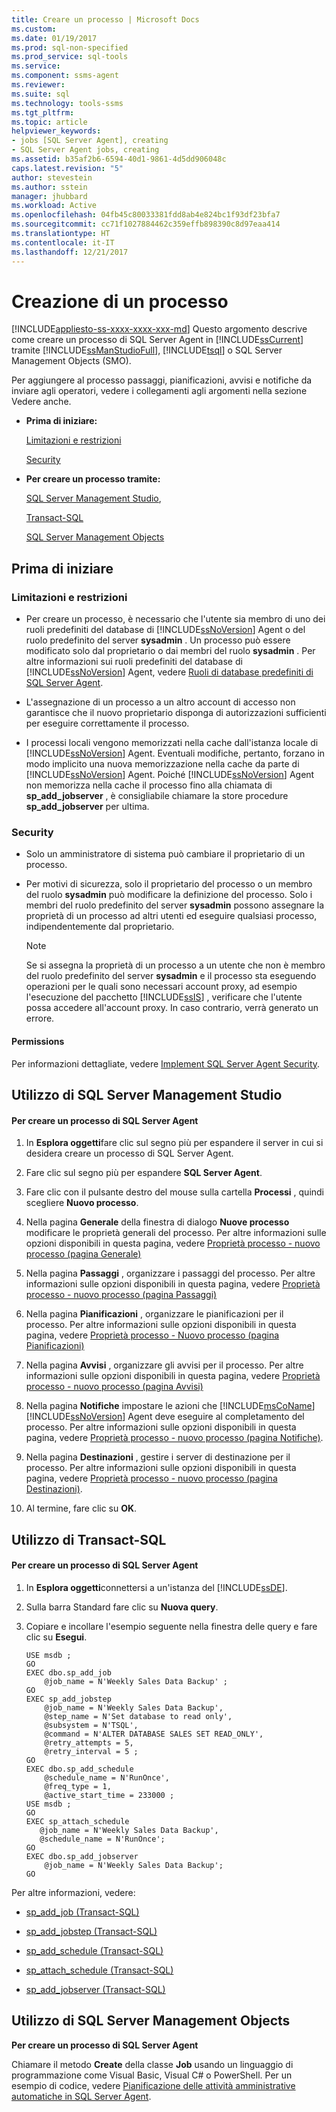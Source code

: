 ```yaml
---
title: Creare un processo | Microsoft Docs
ms.custom: 
ms.date: 01/19/2017
ms.prod: sql-non-specified
ms.prod_service: sql-tools
ms.service: 
ms.component: ssms-agent
ms.reviewer: 
ms.suite: sql
ms.technology: tools-ssms
ms.tgt_pltfrm: 
ms.topic: article
helpviewer_keywords:
- jobs [SQL Server Agent], creating
- SQL Server Agent jobs, creating
ms.assetid: b35af2b6-6594-40d1-9861-4d5dd906048c
caps.latest.revision: "5"
author: stevestein
ms.author: sstein
manager: jhubbard
ms.workload: Active
ms.openlocfilehash: 04fb45c80033381fdd8ab4e824bc1f93df23bfa7
ms.sourcegitcommit: cc71f1027884462c359effb898390c8d97eaa414
ms.translationtype: HT
ms.contentlocale: it-IT
ms.lasthandoff: 12/21/2017
---
```

# <a name="create-a-job"></a>Creazione di un processo
[!INCLUDE[appliesto-ss-xxxx-xxxx-xxx-md](../../includes/appliesto-ss-xxxx-xxxx-xxx-md.md)] Questo argomento descrive come creare un processo di SQL Server Agent in [!INCLUDE[ssCurrent](../../includes/sscurrent_md.md)] tramite [!INCLUDE[ssManStudioFull](../../includes/ssmanstudiofull_md.md)], [!INCLUDE[tsql](../../includes/tsql_md.md)] o SQL Server Management Objects (SMO).  
  
Per aggiungere al processo passaggi, pianificazioni, avvisi e notifiche da inviare agli operatori, vedere i collegamenti agli argomenti nella sezione Vedere anche.  
  
-   **Prima di iniziare:**  
  
    [Limitazioni e restrizioni](#Restrictions)  
  
    [Security](#Security)  
  
-   **Per creare un processo tramite:**  
  
    [SQL Server Management Studio](#SSMSProcedure),  
  
    [Transact-SQL](#TsqlProcedure)  
  
    [SQL Server Management Objects](#SMOProcedure)  
  
## <a name="BeforeYouBegin"></a>Prima di iniziare  
  
### <a name="Restrictions"></a>Limitazioni e restrizioni  
  
-   Per creare un processo, è necessario che l'utente sia membro di uno dei ruoli predefiniti del database di [!INCLUDE[ssNoVersion](../../includes/ssnoversion_md.md)] Agent o del ruolo predefinito del server **sysadmin** . Un processo può essere modificato solo dal proprietario o dai membri del ruolo **sysadmin** . Per altre informazioni sui ruoli predefiniti del database di [!INCLUDE[ssNoVersion](../../includes/ssnoversion_md.md)] Agent, vedere [Ruoli di database predefiniti di SQL Server Agent](../../ssms/agent/sql-server-agent-fixed-database-roles.md).  
  
-   L'assegnazione di un processo a un altro account di accesso non garantisce che il nuovo proprietario disponga di autorizzazioni sufficienti per eseguire correttamente il processo.  
  
-   I processi locali vengono memorizzati nella cache dall'istanza locale di [!INCLUDE[ssNoVersion](../../includes/ssnoversion_md.md)] Agent. Eventuali modifiche, pertanto, forzano in modo implicito una nuova memorizzazione nella cache da parte di [!INCLUDE[ssNoVersion](../../includes/ssnoversion_md.md)] Agent. Poiché [!INCLUDE[ssNoVersion](../../includes/ssnoversion_md.md)] Agent non memorizza nella cache il processo fino alla chiamata di **sp_add_jobserver** , è consigliabile chiamare la store procedure **sp_add_jobserver** per ultima.  
  
### <a name="Security"></a>Security  
  
-   Solo un amministratore di sistema può cambiare il proprietario di un processo.  
  
-   Per motivi di sicurezza, solo il proprietario del processo o un membro del ruolo **sysadmin** può modificare la definizione del processo. Solo i membri del ruolo predefinito del server **sysadmin** possono assegnare la proprietà di un processo ad altri utenti ed eseguire qualsiasi processo, indipendentemente dal proprietario.  
  
    > [!NOTE]  
    > Se si assegna la proprietà di un processo a un utente che non è membro del ruolo predefinito del server **sysadmin** e il processo sta eseguendo operazioni per le quali sono necessari account proxy, ad esempio l'esecuzione del pacchetto [!INCLUDE[ssIS](../../includes/ssis_md.md)] , verificare che l'utente possa accedere all'account proxy. In caso contrario, verrà generato un errore.  
  
#### <a name="Permissions"></a>Permissions  
Per informazioni dettagliate, vedere [Implement SQL Server Agent Security](../../ssms/agent/implement-sql-server-agent-security.md).  
  
## <a name="SSMSProcedure"></a>Utilizzo di SQL Server Management Studio  
  
#### <a name="to-create-a-sql-server-agent-job"></a>Per creare un processo di SQL Server Agent  
  
1.  In **Esplora oggetti**fare clic sul segno più per espandere il server in cui si desidera creare un processo di SQL Server Agent.  
  
2.  Fare clic sul segno più per espandere **SQL Server Agent**.  
  
3.  Fare clic con il pulsante destro del mouse sulla cartella **Processi** , quindi scegliere **Nuovo processo**.  
  
4.  Nella pagina **Generale** della finestra di dialogo **Nuove processo** modificare le proprietà generali del processo. Per altre informazioni sulle opzioni disponibili in questa pagina, vedere [Proprietà processo - nuovo processo &#40;pagina Generale&#41;](../../ssms/agent/job-properties-new-job-general-page.md)  
  
5.  Nella pagina **Passaggi** , organizzare i passaggi del processo. Per altre informazioni sulle opzioni disponibili in questa pagina, vedere [Proprietà processo - nuovo processo &#40;pagina Passaggi&#41;](../../ssms/agent/job-properties-new-job-steps-page.md)  
  
6.  Nella pagina **Pianificazioni** , organizzare le pianificazioni per il processo. Per altre informazioni sulle opzioni disponibili in questa pagina, vedere [Proprietà processo - Nuovo processo &#40;pagina Pianificazioni&#41;](../../ssms/agent/job-properties-new-job-schedules-page.md)  
  
7.  Nella pagina **Avvisi** , organizzare gli avvisi per il processo. Per altre informazioni sulle opzioni disponibili in questa pagina, vedere [Proprietà processo - nuovo processo &#40;pagina Avvisi&#41;](../../ssms/agent/job-properties-new-job-alerts-page.md)  
  
8.  Nella pagina **Notifiche** impostare le azioni che [!INCLUDE[msCoName](../../includes/msconame_md.md)] [!INCLUDE[ssNoVersion](../../includes/ssnoversion_md.md)] Agent deve eseguire al completamento del processo. Per altre informazioni sulle opzioni disponibili in questa pagina, vedere [Proprietà processo - nuovo processo &#40;pagina Notifiche&#41;](../../ssms/agent/job-properties-new-job-notifications-page.md).  
  
9. Nella pagina **Destinazioni** , gestire i server di destinazione per il processo. Per altre informazioni sulle opzioni disponibili in questa pagina, vedere [Proprietà processo - nuovo processo &#40;pagina Destinazioni&#41;](../../ssms/agent/job-properties-new-job-targets-page.md).  
  
10. Al termine, fare clic su **OK**.  
  
## <a name="TsqlProcedure"></a>Utilizzo di Transact-SQL  
  
#### <a name="to-create-a-sql-server-agent-job"></a>Per creare un processo di SQL Server Agent  
  
1.  In **Esplora oggetti**connettersi a un'istanza del [!INCLUDE[ssDE](../../includes/ssde_md.md)].  
  
2.  Sulla barra Standard fare clic su **Nuova query**.  
  
3.  Copiare e incollare l'esempio seguente nella finestra delle query e fare clic su **Esegui**.  
  
    ```  
    USE msdb ;  
    GO  
    EXEC dbo.sp_add_job  
        @job_name = N'Weekly Sales Data Backup' ;  
    GO  
    EXEC sp_add_jobstep  
        @job_name = N'Weekly Sales Data Backup',  
        @step_name = N'Set database to read only',  
        @subsystem = N'TSQL',  
        @command = N'ALTER DATABASE SALES SET READ_ONLY',   
        @retry_attempts = 5,  
        @retry_interval = 5 ;  
    GO  
    EXEC dbo.sp_add_schedule  
        @schedule_name = N'RunOnce',  
        @freq_type = 1,  
        @active_start_time = 233000 ;  
    USE msdb ;  
    GO  
    EXEC sp_attach_schedule  
       @job_name = N'Weekly Sales Data Backup',  
       @schedule_name = N'RunOnce';  
    GO  
    EXEC dbo.sp_add_jobserver  
        @job_name = N'Weekly Sales Data Backup';  
    GO  
    ```  
  
Per altre informazioni, vedere:  
  
-   [sp_add_job (Transact-SQL)](http://msdn.microsoft.com/en-us/6ca8fe2c-7b1c-4b59-b4c7-e3b7485df274)  
  
-   [sp_add_jobstep (Transact-SQL)](http://msdn.microsoft.com/en-us/97900032-523d-49d6-9865-2734fba1c755)  
  
-   [sp_add_schedule (Transact-SQL)](http://msdn.microsoft.com/en-us/9060aae3-3ddd-40a5-83bb-3ea7ab1ffbd7)  
  
-   [sp_attach_schedule (Transact-SQL)](http://msdn.microsoft.com/en-us/80c80eaf-cf23-4ed8-b8dd-65fe59830dd1)  
  
-   [sp_add_jobserver (Transact-SQL)](http://msdn.microsoft.com/en-us/485252cc-0081-490a-9bd1-cbbd68eea286)  
  
## <a name="SMOProcedure"></a>Utilizzo di SQL Server Management Objects  
**Per creare un processo di SQL Server Agent**  
  
Chiamare il metodo **Create** della classe **Job** usando un linguaggio di programmazione come Visual Basic, Visual C# o PowerShell. Per un esempio di codice, vedere [Pianificazione delle attività amministrative automatiche in SQL Server Agent](http://msdn.microsoft.com/en-us/900242ad-d6a2-48e9-8a1b-f0eea4413c16).  
  
